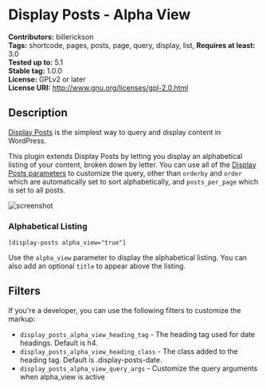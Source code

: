 # Display Posts - Alpha View

**Contributors:** billerickson  
**Tags:** shortcode, pages, posts, page, query, display, list,
**Requires at least:** 3.0  
**Tested up to:** 5.1  
**Stable tag:** 1.0.0  
**License:** GPLv2 or later  
**License URI:** http://www.gnu.org/licenses/gpl-2.0.html

## Description

[Display Posts](https://displayposts.com) is the simplest way to query and display content in WordPress.

This plugin extends Display Posts by letting you display an alphabetical listing of your content, broken down by letter. You can use all of the [Display Posts parameters](https://displayposts.com/docs/parameters/) to customize the query, other than `orderby` and `order` which are automatically set to sort alphabetically, and `posts_per_page` which is set to all posts.

![screenshot](https://d16rm1n165bd05.cloudfront.net/items/3D2Y2E3P3b0H2p2l3y0U/Screen%20Shot%202019-04-28%20at%207.23.53%20AM.png?X-CloudApp-Visitor-Id=78955b2d79e4b4c9650076a91b4db727&v=94ed317b)

### Alphabetical Listing

`[display-posts alpha_view="true"]`

Use the `alpha_view` parameter to display the alphabetical listing. You can also add an optional `title` to appear above the listing.

## Filters

If you're a developer, you can use the following filters to customize the markup:

* `display_posts_alpha_view_heading_tag` - The heading tag used for date headings. Default is h4.
* `display_posts_alpha_view_heading_class` - The class added to the heading tag. Default is .display-posts-date.
* `display_posts_alpha_view_query_args` - Customize the query arguments when alpha_view is active
